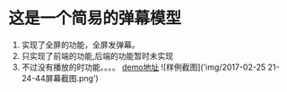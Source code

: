 # 这是一个简易的弹幕模型
1. 实现了全屏的功能，全屏发弹幕。
2. 只实现了前端的功能,后端的功能暂时未实现
3. 不过没有播放的时功能。。。。
[demo地址]('https://iwanabethatguy.github.io/html_js/danmu/')
![样例截图]('img/2017-02-25 21-24-44屏幕截图.png')

